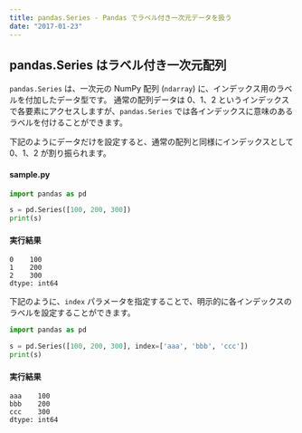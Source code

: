 ```yaml
---
title: pandas.Series - Pandas でラベル付き一次元データを扱う
date: "2017-01-23"
---
```


pandas.Series はラベル付き一次元配列
----

`pandas.Series` は、一次元の NumPy 配列 (`ndarray`) に、インデックス用のラベルを付加したデータ型です。
通常の配列データは 0、1、2 というインデックスで各要素にアクセスしますが、`pandas.Series` では各インデックスに意味のあるラベルを付けることができます。

下記のようにデータだけを設定すると、通常の配列と同様にインデックスとして 0、1、2 が割り振られます。

#### sample.py

~~~ python
import pandas as pd

s = pd.Series([100, 200, 300])
print(s)
~~~

#### 実行結果

~~~
0    100
1    200
2    300
dtype: int64
~~~

下記のように、`index` パラメータを指定することで、明示的に各インデックスのラベルを設定することができます。

~~~python
import pandas as pd

s = pd.Series([100, 200, 300], index=['aaa', 'bbb', 'ccc'])
print(s)
~~~

#### 実行結果

~~~
aaa    100
bbb    200
ccc    300
dtype: int64
~~~
